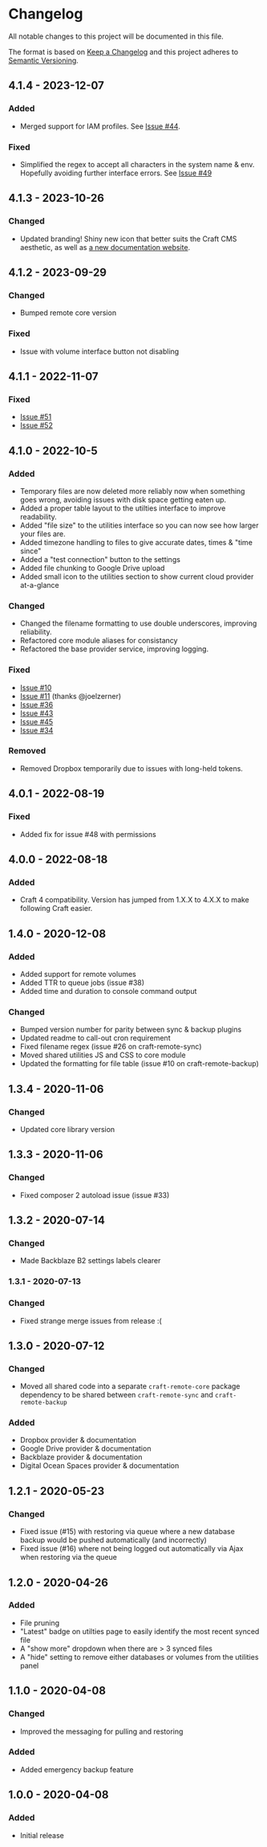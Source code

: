 # Changelog

All notable changes to this project will be documented in this file.

The format is based on [Keep a Changelog](http://keepachangelog.com/) and this project adheres to [Semantic Versioning](http://semver.org/).

## 4.1.4 - 2023-12-07

### Added

- Merged support for IAM profiles. See [Issue #44](https://github.com/timmyomahony/craft-remote-backup/issues/44).

### Fixed

- Simplified the regex to accept all characters in the system name & env. Hopefully avoiding further interface errors. See [Issue #49](https://github.com/timmyomahony/craft-remote-backup/issues/49)

## 4.1.3 - 2023-10-26

### Changed

- Updated branding! Shiny new icon that better suits the Craft CMS aesthetic, as well as [a new documentation website](https://craft-plugins.timmyomahony.com/remote-sync).

## 4.1.2 - 2023-09-29

### Changed

- Bumped remote core version

### Fixed

- Issue with volume interface button not disabling

## 4.1.1 - 2022-11-07

### Fixed

- [Issue #51](https://github.com/weareferal/craft-remote-sync/issues/51)
- [Issue #52](https://github.com/weareferal/craft-remote-sync/issues/52)

## 4.1.0 - 2022-10-5

### Added

- Temporary files are now deleted more reliably now when something goes wrong, avoiding issues with disk space getting eaten up.
- Added a proper table layout to the utilties interface to improve readability.
- Added "file size" to the utilities interface so you can now see how larger your files are.
- Added timezone handling to files to give accurate dates, times & "time since"
- Added a "test connection" button to the settings
- Added file chunking to Google Drive upload
- Added small icon to the utilities section to show current cloud provider at-a-glance

### Changed

- Changed the filename formatting to use double underscores, improving reliability.
- Refactored core module aliases for consistancy
- Refactored the base provider service, improving logging.

### Fixed

- [Issue #10](https://github.com/weareferal/craft-remote-backup/issues/10)
- [Issue #11](https://github.com/weareferal/craft-remote-core/pull/11) (thanks @joelzerner)
- [Issue #36](https://github.com/weareferal/craft-remote-backup/issues/36)
- [Issue #43](https://github.com/weareferal/craft-remote-sync/issues/43)
- [Issue #45](https://github.com/weareferal/craft-remote-sync/issues/45)
- [Issue #34](https://github.com/weareferal/craft-remote-backup/issues/34)

### Removed

- Removed Dropbox temporarily due to issues with long-held tokens.

## 4.0.1 - 2022-08-19

### Fixed

- Added fix for issue #48 with permissions

## 4.0.0 - 2022-08-18

### Added

- Craft 4 compatibility. Version has jumped from 1.X.X to 4.X.X to make following Craft easier.

## 1.4.0 - 2020-12-08

### Added

- Added support for remote volumes
- Added TTR to queue jobs (issue #38)
- Added time and duration to console command output

### Changed

- Bumped version number for parity between sync & backup plugins
- Updated readme to call-out cron requirement
- Fixed filename regex (issue #26 on craft-remote-sync)
- Moved shared utilities JS and CSS to core module
- Updated the formatting for file table (issue #10 on craft-remote-backup)

## 1.3.4 - 2020-11-06

### Changed

- Updated core library version

## 1.3.3 - 2020-11-06

### Changed

- Fixed composer 2 autoload issue (issue #33)

## 1.3.2 - 2020-07-14

### Changed

- Made Backblaze B2 settings labels clearer

### 1.3.1 - 2020-07-13

### Changed

- Fixed strange merge issues from release :(

## 1.3.0 - 2020-07-12

### Changed

- Moved all shared code into a separate `craft-remote-core` package dependency to be shared between `craft-remote-sync` and `craft-remote-backup`

### Added

- Dropbox provider & documentation
- Google Drive provider & documentation
- Backblaze provider & documentation
- Digital Ocean Spaces provider & documentation

## 1.2.1 - 2020-05-23

### Changed

- Fixed issue (#15) with restoring via queue where a new database backup would be pushed automatically (and incorrectly)
- Fixed issue (#16) where not being logged out automatically via Ajax when restoring via the queue

## 1.2.0 - 2020-04-26

### Added

- File pruning
- "Latest" badge on utilties page to easily identify the most recent synced file
- A "show more" dropdown when there are > 3 synced files
- A "hide" setting to remove either databases or volumes from the utilities panel

## 1.1.0 - 2020-04-08

### Changed

- Improved the messaging for pulling and restoring

### Added

- Added emergency backup feature

## 1.0.0 - 2020-04-08

### Added

- Initial release
